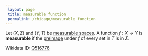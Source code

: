```yaml
---
 layout: page
 title: measurable function
 permalink: /chicago/measurable_function
---
```

Let $(X,\Sigma)$ and $(Y, T)$ be [measurable spaces](https://mathgloss.github.io/MathGloss/measurable). A function $f:X\to Y$ is **measurable** if the [preimage](https://mathgloss.github.io/MathGloss/preimage) under $f$ of every set in $T$ is in $\Sigma$.

Wikidata ID: [Q516776](https://www.wikidata.org/wiki/Q516776)